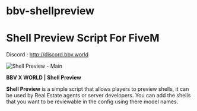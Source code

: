 # bbv-shellpreview 
 
# Shell Preview Script For FiveM

Discord : http://discord.bbv.world

![Shell Preview - Main](https://github.com/BuddyNotFound/bbv-shellpreview/assets/74051918/04ef788d-d633-4c4d-ba02-96618d952c3d)

**BBV X WORLD | Shell Preview**

**Shell Preview** is a simple script that allows players to preview shells, it can be used by Real Estate agents or server developers. You can add the shells that you want to be reviewable in the config using there model names.

